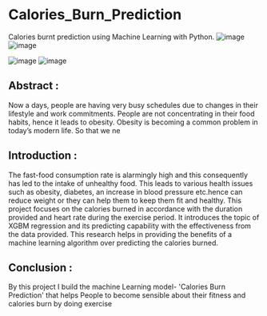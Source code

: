# Calories_Burn_Prediction
Calories burnt prediction using Machine Learning with Python. 
![image](https://user-images.githubusercontent.com/76562485/132940730-2c653ecd-140b-46b8-9106-96cbf102502c.png)                 ![image](https://user-images.githubusercontent.com/76562485/132940817-efdb6fa5-d0f8-4e86-899e-2360814b4c50.png)


![image](https://user-images.githubusercontent.com/76562485/132940721-ef19b407-56b4-4591-841c-d7e40226c131.png)                    ![image](https://user-images.githubusercontent.com/76562485/132940775-6e6fd452-f266-4d2c-814e-9adf94fbfa6a.png)

 
## Abstract :
Now a days, people are having very busy schedules due to changes in their lifestyle and work commitments. People are not concentrating in their food habits, hence it leads to obesity. Obesity is becoming a common problem in today’s modern life. So that we ne

## Introduction :
The fast-food consumption rate is alarmingly high and this consequently has led to the intake of unhealthy food. This leads to various health issues such as obesity, diabetes, an increase in blood pressure etc.hence can reduce weight or they can help them to keep them fit and healthy. This project focuses on the calories burned in accordance with the duration provided and heart rate during the exercise period. It introduces the topic of XGBM regression and its predicting capability with the effectiveness from the data provided. This research helps in providing the benefits of a machine learning algorithm over predicting the calories burned.
## Conclusion :
 By this project I build the machine Learning model- 'Calories Burn Prediction' that helps People to become sensible about their fitness and calories burn by doing exercise
